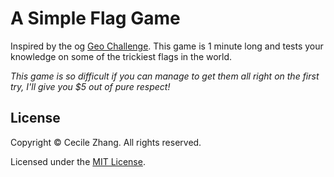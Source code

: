 # A Simple Flag Game

Inspired by the og [Geo Challenge](https://www.facebook.com/geochallenge/). This game is 1 minute long and tests your knowledge on some of the trickiest flags in the world. 

*This game is so difficult if you can manage to get them all right on the first try, I'll give you $5 out of pure respect!*

## License

Copyright &copy; Cecile Zhang. All rights reserved.

Licensed under the [MIT License](./LICENSE).
